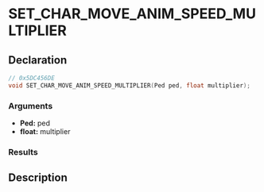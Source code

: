# SET_CHAR_MOVE_ANIM_SPEED_MULTIPLIER

## Declaration
```cpp
// 0x5DC456DE
void SET_CHAR_MOVE_ANIM_SPEED_MULTIPLIER(Ped ped, float multiplier);
```

### Arguments
- **Ped:** ped
- **float:** multiplier

### Results

## Description
